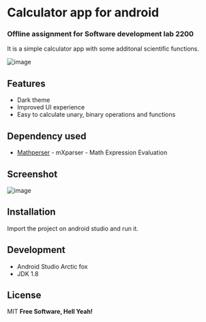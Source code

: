 # Calculator app for android 
### Offline assignment for Software development lab 2200
It is a simple calculator app  with some additonal scientific functions.

![image](https://user-images.githubusercontent.com/55049202/127746779-d4b2777f-a95e-4240-bf20-42ad8e6c9f00.png)
## Features
- Dark theme
- Improved UI experience 
- Easy to calculate unary, binary operations and functions

## Dependency used

- [Mathperser](http://mathparser.org/) - mXparser - Math Expression Evaluation

## Screenshot
 ![image](https://user-images.githubusercontent.com/55049202/127745847-319d18ef-349a-4192-9234-1e05ab360f99.png)

## Installation
Import the project on android studio and run it.

## Development
* Android Studio Arctic fox
* JDK 1.8


## License

MIT
**Free Software, Hell Yeah!**





